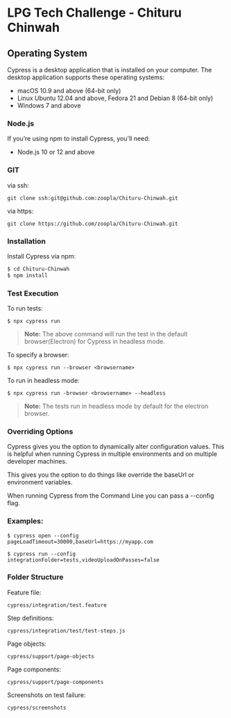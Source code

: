 # LPG Tech Challenge - Chituru Chinwah
## Operating System
Cypress is a desktop application that is installed on your computer. The desktop application supports these operating systems:
- macOS 10.9 and above (64-bit only)
- Linux Ubuntu 12.04 and above, Fedora 21 and Debian 8 (64-bit only)
- Windows 7 and above

### Node.js
If you’re using npm to install Cypress, you'll need:
- Node.js 10 or 12 and above

### GIT
via ssh:
```$xslt
git clone ssh:git@github.com:zoopla/Chituru-Chinwah.git
```
via https:
```$xslt
git clone https://github.com/zoopla/Chituru-Chinwah.git
```

### Installation
Install Cypress via npm:
```bash
$ cd Chituru-Chinwah
$ npm install
```
### Test Execution
To run tests:
```$xslt
$ npx cypress run
```
> **Note:** The above command will run the test in the default browser(Electron) for Cypress in headless mode.

To specify a browser:
```
$ npx cypress run --browser <browsername>
```

To run in headless mode:
```
$ npx cypress run -browser <browsername> --headless
```
> **Note:** The tests run in headless mode by default for the electron browser.

### Overriding Options
Cypress gives you the option to dynamically alter configuration values. This is helpful when running Cypress in multiple environments and on multiple developer machines.

This gives you the option to do things like override the baseUrl or environment variables.

When running Cypress from the Command Line you can pass a --config flag.
### Examples:
```
$ cypress open --config pageLoadTimeout=30000,baseUrl=https://myapp.com
```
```
$ cypress run --config integrationFolder=tests,videoUploadOnPasses=false
```

### Folder Structure
Feature file:
```
cypress/integration/test.feature
```
Step definitions:
```
cypress/integration/test/test-steps.js
```
Page objects:
```
cypress/support/page-objects
```
Page components:
```
cypress/support/page-components
```
Screenshots on test failure:
```
cypress/screenshots
```







